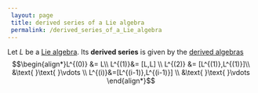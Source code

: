 ```yaml
---
 layout: page
 title: derived series of a Lie algebra
 permalink: /derived_series_of_a_Lie_algebra
---
```

Let $L$ be a [Lie algebra](https://defsmath.github.io/DefsMath/Lie_algebra). Its **derived series** is given by the [derived algebras](https://defsmath.github.io/DefsMath/derived_Lie_algebra) $$\begin{align*}L^{(0)} &= L\\ L^{(1)}&= [L,L] \\ L^{(2)} &= [L^{(1)},L^{(1)}]\\ &\text{ }\text{ }\vdots \\ L^{(i)}&=[L^{(i-1)},L^{(i-1)}] \\ &\text{ }\text{ }\vdots  \end{align*}$$